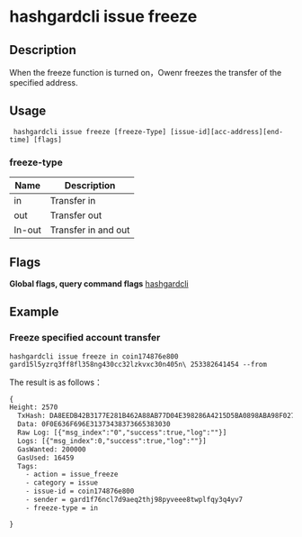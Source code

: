 # hashgardcli issue freeze

## Description
When the freeze function is turned on，Owenr freezes the transfer of the specified address.
## Usage
```shell
 hashgardcli issue freeze [freeze-Type] [issue-id][acc-address][end-time] [flags]
```
### freeze-type

| Name   | Description            |
| ------ | -------------------- |
| in     | Transfer in|
| out    | Transfer out|
| In-out | Transfer in and out |



## Flags

**Global flags, query command flags** [hashgardcli](../README.md)

## Example

### Freeze specified account transfer
```shell
hashgardcli issue freeze in coin174876e800 gard15l5yzrq3ff8fl358ng430cc32lzkvxc30n405n\ 253382641454 --from
```
The result is as follows：
```txt
{
Height: 2570
  TxHash: DA8EEDB42B3177E281B462A88AB77D04E398286A4215D5BA0898ABA98F0270AA
  Data: 0F0E636F696E31373438373665383030
  Raw Log: [{"msg_index":"0","success":true,"log":""}]
  Logs: [{"msg_index":0,"success":true,"log":""}]
  GasWanted: 200000
  GasUsed: 16459
  Tags:
    - action = issue_freeze
    - category = issue
    - issue-id = coin174876e800
    - sender = gard1f76ncl7d9aeq2thj98pyveee8twplfqy3q4yv7
    - freeze-type = in

}
```
